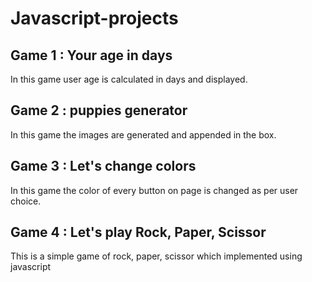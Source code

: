 # Javascript-projects

## Game 1 : Your age in days
In this game user age is calculated in days and displayed.

## Game 2 : puppies generator
In this game the images are generated and appended in the box.

## Game 3 : Let's change colors
In this game the color of every button on page is changed as per user choice.

## Game 4 : Let's play Rock, Paper, Scissor
This is a simple game of rock, paper, scissor which implemented using javascript
